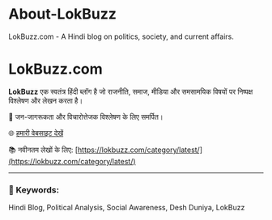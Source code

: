# About-LokBuzz
LokBuzz.com - A Hindi blog on politics, society, and current affairs.
# LokBuzz.com

**LokBuzz** एक स्वतंत्र हिंदी ब्लॉग है जो राजनीति, समाज, मीडिया और समसामयिक विषयों पर निष्पक्ष विश्लेषण और लेखन करता है।

📢 जन-जागरूकता और विचारोत्तेजक विश्लेषण के लिए समर्पित।

🌐 [हमारी वेबसाइट देखें](https://lokbuzz.com)

📚 नवीनतम लेखों के लिए: [https://lokbuzz.com/category/latest/](https://lokbuzz.com/category/latest/)

---

### 🔑 Keywords:
Hindi Blog, Political Analysis, Social Awareness, Desh Duniya, LokBuzz

